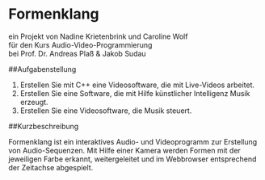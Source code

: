# Formenklang

ein Projekt von Nadine Krietenbrink und Caroline Wolf  
für den Kurs Audio-Video-Programmierung  
bei Prof. Dr. Andreas Plaß & Jakob Sudau

##Aufgabenstellung

1. Erstellen Sie mit C++ eine Videosoftware, die mit Live-Videos arbeitet.
2. Erstellen Sie eine Software, die mit Hilfe künstlicher Intelligenz Musik erzeugt.
3. Erstellen Sie eine Videosoftware, die Musik steuert.

##Kurzbeschreibung

Formenklang ist ein interaktives Audio- und Videoprogramm zur Erstellung von Audio-Sequenzen. Mit Hilfe einer Kamera werden Formen mit der jeweiligen Farbe erkannt, weitergeleitet und im Webbrowser entsprechend der Zeitachse abgespielt.
